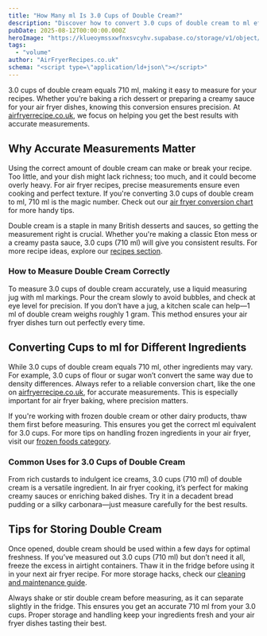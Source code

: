 ```yaml
---
title: "How Many ml Is 3.0 Cups of Double Cream?"
description: "Discover how to convert 3.0 cups of double cream to ml effortlessly for perfect baking and cooking results every time."
pubDate: 2025-08-12T00:00:00.000Z
heroImage: "https://klueoymssxwfnxsvcyhv.supabase.co/storage/v1/object/public/md/how-many-ml-is-3-cups-double-cream-6f377c1b.webp"
tags:
  - "volume"
author: "AirFryerRecipes.co.uk"
schema: "<script type=\"application/ld+json\"></script>"
---
```


<p>3.0 cups of double cream equals 710 ml, making it easy to measure for your recipes. Whether you're baking a rich dessert or preparing a creamy sauce for your air fryer dishes, knowing this conversion ensures precision. At <a href=https://www.airfryerrecipe.co.uk/>airfryerrecipe.co.uk</a>, we focus on helping you get the best results with accurate measurements.</p>

<h2>Why Accurate Measurements Matter</h2>  
<p>Using the correct amount of double cream can make or break your recipe. Too little, and your dish might lack richness; too much, and it could become overly heavy. For air fryer recipes, precise measurements ensure even cooking and perfect texture. If you're converting 3.0 cups of double cream to ml, 710 ml is the magic number. Check out our <a href=https://www.airfryerrecipe.co.uk/air-fryer-conversion-chart>air fryer conversion chart</a> for more handy tips.</p>  

<p>Double cream is a staple in many British desserts and sauces, so getting the measurement right is crucial. Whether you're making a classic Eton mess or a creamy pasta sauce, 3.0 cups (710 ml) will give you consistent results. For more recipe ideas, explore our <a href=https://www.airfryerrecipe.co.uk/recipes>recipes section</a>.</p>  

<h3>How to Measure Double Cream Correctly</h3>  
<p>To measure 3.0 cups of double cream accurately, use a liquid measuring jug with ml markings. Pour the cream slowly to avoid bubbles, and check at eye level for precision. If you don’t have a jug, a kitchen scale can help—1 ml of double cream weighs roughly 1 gram. This method ensures your air fryer dishes turn out perfectly every time.</p>  

<h2>Converting Cups to ml for Different Ingredients</h2>  
<p>While 3.0 cups of double cream equals 710 ml, other ingredients may vary. For example, 3.0 cups of flour or sugar won’t convert the same way due to density differences. Always refer to a reliable conversion chart, like the one on <a href=https://www.airfryerrecipe.co.uk/>airfryerrecipe.co.uk</a>, for accurate measurements. This is especially important for air fryer baking, where precision matters.</p>  

<p>If you're working with frozen double cream or other dairy products, thaw them first before measuring. This ensures you get the correct ml equivalent for 3.0 cups. For more tips on handling frozen ingredients in your air fryer, visit our <a href=https://www.airfryerrecipe.co.uk/recipe-category/frozen-foods>frozen foods category</a>.</p>  

<h3>Common Uses for 3.0 Cups of Double Cream</h3>  
<p>From rich custards to indulgent ice creams, 3.0 cups (710 ml) of double cream is a versatile ingredient. In air fryer cooking, it’s perfect for making creamy sauces or enriching baked dishes. Try it in a decadent bread pudding or a silky carbonara—just measure carefully for the best results.</p>  

<h2>Tips for Storing Double Cream</h2>  
<p>Once opened, double cream should be used within a few days for optimal freshness. If you’ve measured out 3.0 cups (710 ml) but don’t need it all, freeze the excess in airtight containers. Thaw it in the fridge before using it in your next air fryer recipe. For more storage hacks, check our <a href=https://www.airfryerrecipe.co.uk/air-fryer-cleaner>cleaning and maintenance guide</a>.</p>  

<p>Always shake or stir double cream before measuring, as it can separate slightly in the fridge. This ensures you get an accurate 710 ml from your 3.0 cups. Proper storage and handling keep your ingredients fresh and your air fryer dishes tasting their best.</p>
